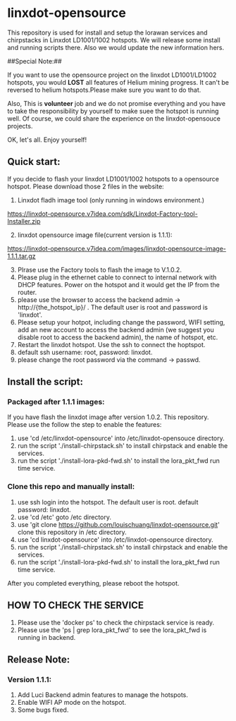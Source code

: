 # linxdot-opensource

This repository is used for install and setup the lorawan services and chirpstacks in Linxdot LD1001/1002 hotspots. We will release some install and running scripts there. Also we would update the new information hers.

##Special Note:##

If you want to use the opensource project on the linxdot LD1001/LD1002 hotspots, you would **LOST** all features of Helium mining progress. It can't be reversed to helium hotspots.Please make sure you want to do that.

Also, This is **volunteer** job and we do not promise everything and you have to take the responsibility by yourself to make suee the hotspot is running well. Of course, we could share the experience on the linxdot-opensouce projects.

OK, let's all. Enjoy yourself!

## Quick start:

If you decide to flash your linxdot LD1001/1002 hotspots to a opensource hotspot. Please download those 2 files in the website:

1. Linxdot fladh image tool (only running in windows environment.)
   
  https://linxdot-opensource.v7idea.com/sdk/Linxdot-Factory-tool-Installer.zip
  
2. linxdot opensource image file(current version is 1.1.1): 

  https://linxdot-opensource.v7idea.com/images/linxdot-opensource-image-1.1.1.tar.gz

3. Plrase use the Factory tools to flash the image to V.1.0.2.
4. Please plug in the ethernet cable to connect to internal network with DHCP features. Power on the hotspot and it would get the IP from the router.
5. please use the browser to access the backend admin -> http://{the_hotspot_ip}/ . The default user is root and password is 'linxdot'.
6. Please setup your hotpot, including change the password, WIFI setting, add an new account to access the backend admin (we suggest you disable root to access the backend admin), the name of hotspot, etc.
7. Restart the linxdot hotspot. Use the ssh to connect the hoptspot.
8. default ssh username: root, password: linxdot.
9. please change the root password via the command -> passwd.

## Install the script:

   ### Packaged after 1.1.1 images:
   
   If you have flash the linxdot image after version 1.0.2. This repository. Please use the follow the step to enable the features:
   1. use 'cd /etc/linxdot-opensource' into /etc/linxdot-opensouce directory.
   2. run the script './install-chirpstack.sh' to install chirpstack and enable the services.
   3. run the script './install-lora-pkd-fwd.sh' to install the lora_pkt_fwd run time service.

   ### Clone this repo and manually install:

   1. use ssh login into the hotspot. The default user is root. default password: linxdot.
   2. use 'cd /etc' goto /etc directory.
   3. use 'git clone https://github.com/louischuang/linxdot-opensource.git' clone this repository in /etc directory.
   4. use 'cd linxdot-opensource' into /etc/linxdot-opensource directory.
   5. run the script './install-chirpstack.sh' to install chirpstack and enable the services.
   6. run the script './install-lora-pkd-fwd.sh' to install the lora_pkt_fwd run time service.

   After you completed everything, please reboot the hotspot.

## HOW TO CHECK THE SERVICE

1. Please use the 'docker ps' to check the chirpstack service is ready.
2. Please use the 'ps | grep lora_pkt_fwd' to see the lora_pkt_fwd is running in backend.

## Release Note:

   ### Version 1.1.1:

   1. Add Luci Backend admin features to manage the hotspots.
   2. Enable WIFI AP mode on the hotspot.
   3. Some bugs fixed.
